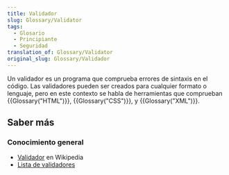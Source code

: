 ```yaml
---
title: Validador
slug: Glossary/Validator
tags:
  - Glosario
  - Principiante
  - Seguridad
translation_of: Glossary/Validator
original_slug: Glossary/Validador
---
```


Un validador es un programa que comprueba errores de sintaxis en el código. Las validadores pueden ser creados para cualquier formato o lenguaje, pero en este contexto se habla de herramientas que comprueban {{Glossary("HTML")}}, {{Glossary("CSS")}}, y {{Glossary("XML")}}.

## Saber más

### Conocimiento general

- [Validador](https://es.wikipedia.org/wiki/Validador) en Wikipedia
- [Lista de validadores](/en-US/docs/Tools/Validators)
